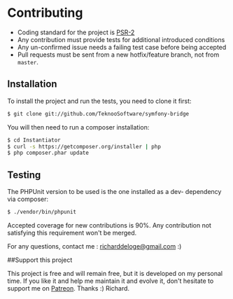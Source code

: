 # Contributing

 * Coding standard for the project is [PSR-2](https://github.com/php-fig/fig-standards/blob/master/accepted/PSR-2-coding-style-guide.md)
 * Any contribution must provide tests for additional introduced conditions
 * Any un-confirmed issue needs a failing test case before being accepted
 * Pull requests must be sent from a new hotfix/feature branch, not from `master`.

## Installation

To install the project and run the tests, you need to clone it first:

```sh
$ git clone git://github.com/TeknooSoftware/symfony-bridge
```

You will then need to run a composer installation:

```sh
$ cd Instantiator
$ curl -s https://getcomposer.org/installer | php
$ php composer.phar update
```

## Testing

The PHPUnit version to be used is the one installed as a dev- dependency via composer:

```sh
$ ./vendor/bin/phpunit
```

Accepted coverage for new contributions is 90%. Any contribution not satisfying this requirement
won't be merged.

For any questions, contact me : [richarddeloge@gmail.com](richarddeloge@gmail.com) :)

##Support this project

This project is free and will remain free, but it is developed on my personal time. 
If you like it and help me maintain it and evolve it, don't hesitate to support me on [Patreon](https://patreon.com/teknoo_software).
Thanks :) Richard. 
